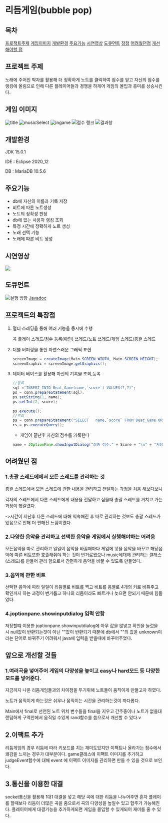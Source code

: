 
# 리듬게임(bubble pop)

## 목차
[프로잭트주제](https://github.com/lee2003121/bubblepop/blob/master/README.md#%ED%94%84%EB%A1%9C%EC%A0%9D%ED%8A%B8-%EC%A3%BC%EC%A0%9C)
[게임이미지](https://github.com/lee2003121/bubblepop/blob/master/README.md#%EA%B2%8C%EC%9E%84-%EC%9D%B4%EB%AF%B8%EC%A7%80)
[개발환경](https://github.com/lee2003121/bubblepop/blob/master/README.md#%ED%94%84%EB%A1%9C%EC%A0%9D%ED%8A%B8-%EC%A3%BC%EC%A0%9C)
[주요기능](https://github.com/lee2003121/bubblepop/blob/master/README.md#%ED%94%84%EB%A1%9C%EC%A0%9D%ED%8A%B8-%EC%A3%BC%EC%A0%9C)
[시연영상](https://github.com/lee2003121/bubblepop/blob/master/README.md#%ED%94%84%EB%A1%9C%EC%A0%9D%ED%8A%B8-%EC%A3%BC%EC%A0%9C)
[도큐먼트](https://github.com/lee2003121/bubblepop/blob/master/README.md#%ED%94%84%EB%A1%9C%EC%A0%9D%ED%8A%B8-%EC%A3%BC%EC%A0%9C)
[장점](https://github.com/lee2003121/bubblepop/blob/master/README.md#%ED%94%84%EB%A1%9C%EC%A0%9D%ED%8A%B8-%EC%A3%BC%EC%A0%9C)
[어려웠던점](https://github.com/lee2003121/bubblepop/blob/master/README.md#%ED%94%84%EB%A1%9C%EC%A0%9D%ED%8A%B8-%EC%A3%BC%EC%A0%9C)
[개선해야할 점](https://github.com/lee2003121/bubblepop/blob/master/README.md#%ED%94%84%EB%A1%9C%EC%A0%9D%ED%8A%B8-%EC%A3%BC%EC%A0%9C)
## 프로젝트 주제

노래에 주어진 박자를 활용해 더 정확하게 노트를 클릭하여 점수를 얻고 자신의 점수를 랭킹에 올림으로 인해 다른 플레이어들과 경쟁을 하게어 게임의 몰입과 흥미를 상승시킨다.

## 게임 이미지
![title](https://user-images.githubusercontent.com/60810332/119941229-49103f80-bfcb-11eb-982c-025464accacd.png)
![musicSelect](https://user-images.githubusercontent.com/60810332/119941233-4a416c80-bfcb-11eb-878f-efa90b06ded4.png)
![ingame](https://user-images.githubusercontent.com/60810332/119941238-4ada0300-bfcb-11eb-8d3d-f5d4b348dba0.png)
![점수 랭크](https://user-images.githubusercontent.com/60810332/119941240-4b729980-bfcb-11eb-908a-552f36f80de1.png)
![결과창](https://user-images.githubusercontent.com/60810332/119941242-4c0b3000-bfcb-11eb-9029-4ca700808107.png)


## 개발환경

JDK 15.0.1

IDE : Eclipse 2020_12

DB :  MariaDB 10.5.6


## 주요기능

- db에 자신의 이름과 기록 저장
- 비트에 따른 노트생성
- 노트의 정확성 판정
- db에 있는 사용자 랭킹 조회
- 특정 시간에 정확하게 노트 생성
- 노래 선택 기능
- 노래에 따른 비트 생성

## 시연영상

<div>
	<a href=https://youtu.be/PymbmaYfkkQ"><image src ="https://user-images.githubusercontent.com/60810332/119941229-49103f80-bfcb-11eb-982c-025464accacd.png")
"></a>

</div>

## 도큐먼트
![실행 방향](https://user-images.githubusercontent.com/60810332/119940595-655fac80-bfca-11eb-8faa-957d094daf72.png)
[Javadoc](https://lee2003121.github.io/bubblepop/Beatgame3/doc/index.html)

## 프로젝트의 특장점

1. 멀티 스레딩을 통해 여러 기능을 동시에 수행

   곡 플레이 스레드/점수 등록(확인) 쓰레드/노트 쓰레드/게임 스레드/총괄 스레드

2. 더블 버퍼링을 통한 자연스러운 그래픽 표현

   ```java
   screenImage = createImage(Main.SCREEN_WIDTH, Main.SCREEN_HEIGHT);
   screenGraphic = screenImage.getGraphics();
   ```

3. 데이터 베이스를 활용해 자신의 기록을 조회,등록 

   ```java
   //등록
   sql ="INSERT INTO Beat_Game(name,`score`) VALUES(?,?)";
   ps = conn.prepareStatement(sql);
   ps.setString(1, name);
   ps.setInt(2, score);
   			
   ps.execute();
   //조회
   ps = conn.prepareStatement("SELECT 	name,`score` FROM Beat_Game ORDER BY `score` DESC");		
   rs = ps.executeQuery();
   ```

   - 게임이 끝난후 자신의 점수를 기록한다

   ```java
   name = JOptionPane.showInputDialog("최종 점수:" + Score + "\n" + "저장하실 이름을 입력하세요","unknown");
   ```

   



## 어려웠던 점

### 1.총괄 스레드에에서 모든 스레드를 관리하는 것

총괄 스레드에서 모든 스레드에 관한 내용을 관리하고 전달하는 과정을 처음 해보다보니 

각자의 스레드에서 다른 스레드에게 내용을 전달하고 싶을때 총괄 스레드를 거치고 가는 과정이 헷갈렸다.

->시간이 지난후 다른 스레드에 대해 익숙해진 후 따로 관리하는 것보도 총괄 스레드가 있음으로 인해 더 편해진 느낌이였다.

### 2.다양한 음악을 관리하고 선택한 음악을 게임에서 실행해야하는 어려움

모든음악을 따로 관리하고 일일이 음악을 바꿀때마다 게임에 넣을 음악을 바꾸고 해당음악에 따른 비트또한 호출해줘야 하는 것이 번거로웠으나 music에대해 관리하는 클래스(스레드)를 만들어 관리 함으로서 간편하게 음악을 바꿀 수 있도록 만들었다.

### 3.음악에 관한 비트

선택한 음악에 따라 일일이 리듬별로 비트를 찍고 비트를 음별로 4개의 키로 바꿔주고 확인까지 하는 과정이 번거롭고 하나의 리듬이라도 빠르거나 늦으면 안되기 때문에 힘들었다.

### 4.joptionpane.showinputdialog 입력 안함

저장할떄 이용한 joptionpane.showinputdialog에 아무 값을 않넣고 확인을 눌렀을 시 null값이 반환되는것이 아닌 ""값이 반환되기 때문에 db에서 ""의 값을 unknown이라는 단어로 바꿔주기 어려워서 java에 입력을 받을때에 바꾸어주었다.

## 앞으로 개선할 것들

### 1.여러곡을 넣어주어 게임의 다양성을 높이고 easy나 hard모드 등 다양한 모드를 넣어준다.

지금까지 나온 리듬게임들과의 차이점을 두기위해 노트들이 움직이게 만들고자 하였다.

노트가 움직이게 하는것은 쉬우나 움직이는 시간을 관리하는것이 까다롭다.

Main에서 final로 선언된 노트 위치 변수들을  final을 지우고 간주중이나 노트가 없을대 랜덤하게 구역안에서 움직일 수있게 rand함수를 씀으로서 개선할 수 있다.v



## 2.이팩트 추가

 리듬게임의 경우 리듬에 따라 키보드를 치는 재미도있지만 이팩트나 올라가는 점수에서 쾌감을 느끼는 경우가 대부분이다. 
game클래스에 이팩트 이미지를 추가하고 judgeEvent함수에 대해 event 에 이팩트 이미지를  관리하면 만들 수 있을 것으로 보인다.

## 3.통신을 이용한 대결

socket통신을 활용해 1대1 대결을 넣고 해당 곡에 대한 리듬을 나누어주면 혼자 플레이를 할때보다 리듬이 더많은 곡을 줌으로서 곡의 다양성을 높일수 있고 합주가 가능해진다.
플레이어에게 대결기능을 추가하게되면 게임을 몰입할 수 있게되어 재미를 줄 수 있다.




